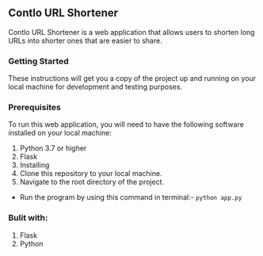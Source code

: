 ## Contlo URL Shortener
Contlo URL Shortener is a web application that allows users to shorten long URLs into shorter ones that are easier to share.

### Getting Started
These instructions will get you a copy of the project up and running on your local machine for development and testing purposes.

### Prerequisites
To run this web application, you will need to have the following software installed on your local machine:

1. Python 3.7 or higher
2. Flask
3. Installing
4. Clone this repository to your local machine.
5. Navigate to the root directory of the project.

- Run the program by using this command in terminal:-
 `python app.py`

### Bulit with:
1. Flask
2. Python